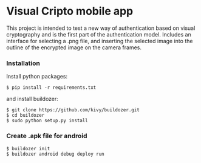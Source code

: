 # Visual Cripto mobile app
This project is intended to test a new way of authentication based
on visual cryptography and is the first part of the authentication model. 
Includes an interface for selecting a .png file, and inserting the selected 
image into the outline of the encrypted image on the camera frames.
### Installation

Install python packages:

```
$ pip install -r requirements.txt
```

and install buildozer: 

```
$ git clone https://github.com/kivy/buildozer.git
$ cd buildozer
$ sudo python setup.py install
```

### Create .apk file for android
```
$ buildozer init
$ buildozer android debug deploy run
```

